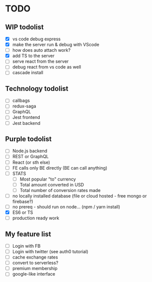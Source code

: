 # TODO

## WIP todolist

* [x] vs code debug express
* [x] make the server run & debug with VScode
* [ ] how does auto attach work?
* [x] add TS to the server
* [ ] serve react from the server
* [ ] debug react from vs code as well
* [ ] cascade install

## Technology todolist

* [ ] callbags
* [ ] redux-saga
* [ ] GraphQL
* [ ] Jest frontend
* [ ] Jest backend

## Purple todolist

* [ ] Node.js backend
* [ ] REST or GraphQL
* [ ] React (or sth else)
* [ ] FE calls only BE directly (BE can call anything)
* [ ] STATS
  * [ ] Most popular "to" currency
  * [ ] Total amount converted in USD
  * [ ] Total number of conversion rates made
* [ ] no locally installed database (file or cloud hosted - free mongo or firebase?)
* [ ] no prereq - should run on node... (npm / yarn install)
* [x] ES6 or TS
* [ ] production ready work

## My feature list

* [ ] Login with FB
* [ ] Login with twitter (see auth0 tutorial)
* [ ] cache exchange rates
* [ ] convert to serverless?
* [ ] premium membership
* [ ] google-like interface